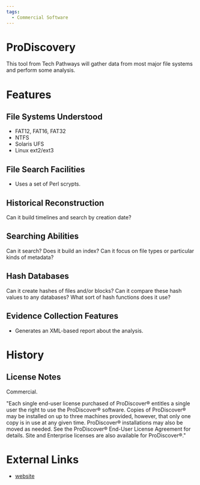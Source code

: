 ```yaml
---
tags:
  - Commercial Software
---
```

# ProDiscovery

This tool from Tech Pathways will gather data from most major file
systems and perform some analysis.

# Features

## File Systems Understood

- FAT12, FAT16, FAT32
- NTFS
- Solaris UFS
- Linux ext2/ext3

## File Search Facilities

- Uses a set of Perl scrypts.

## Historical Reconstruction

Can it build timelines and search by creation date?

## Searching Abilities

Can it search? Does it build an index? Can it focus on file types or
particular kinds of metadata?

## Hash Databases

Can it create hashes of files and/or blocks? Can it compare these hash
values to any databases? What sort of hash functions does it use?

## Evidence Collection Features

- Generates an XML-based report about the analysis.

# History

## License Notes

Commercial.

"Each single end-user license purchased of ProDiscover® entitles a
single user the right to use the ProDiscover® software. Copies of
ProDiscover® may be installed on up to three machines provided, however,
that only one copy is in use at any given time. ProDiscover®
installations may also be moved as needed. See the ProDiscover® End-User
License Agreement for details. Site and Enterprise licenses are also
available for ProDiscover®."

# External Links

* [website](https://prodiscover.com/)
